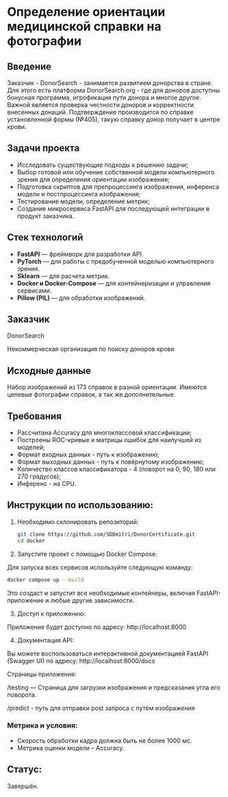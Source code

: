 # Определение ориентации медицинской справки на фотографии

## Введение
Заказчик - DonorSearch -  занимается развитием донорства в стране. Для этого есть платформа DonorSearch.org - где для доноров доступны бонусная программа, игрофикация пути донора и многое другое. Важной является проверка честности доноров и корректности внесенных донаций. Подтверждение производится по справке установленной формы (№405), такую справку донор получает в центре крови.

## Задачи проекта
- Исследовать существующие подходы к решению задачи;
- Выбор готовой или обучение собственной модели компьютерного зрения для определения ориентации изображения;
- Подготовка скриптов для препроцессинга изображения, инференса модели и постпроцессинга изображения;
- Тестирование модели, определение метрик;
- Создание микросервиса FastAPI для последующей интеграции в продукт заказчика.

## Стек технологий

- **FastAPI** — фреймворк для разработки API.
- **PyTorch** — для работы с предобученной моделью компьютерного зрения.
- **Sklearn** — для расчета метрик.
- **Docker и Docker-Compose** — для контейнеризации и управления сервисами.
- **Pillow (PIL)** — для обработки изображений.

## Заказчик
DonorSearch

Некоммерческая организация по поиску доноров крови


## Исходные данные
Набор изображений из 173 справок в разной ориентации. Имеются целевые фотографии справок, а так же дополнительные.


## Требования

- Рассчитана Accuracy для многоклассовой классификации;
- Построены ROC-кривые и матрицы ошибок для наилучшей из моделей;
- Формат входных данных - путь к изображению;
- Формат выходных данных - путь к повёрнутому изображению;
- Количество классов классификатора - 4 (поворот на 0, 90, 180 или 270 градусов);
- Инференс - на CPU.

## **Инструкции по использованию:**
1. Необходимо склонировать репозиторий:

   ```bash
   git clone https://github.com/SDDmitri/DonorCertificate.git
   cd docker
   ```

2. Запустите проект с помощью Docker Compose:

Для запуска всех сервисов используйте следующую команду:

   ```bash
docker compose up --build
```

Это создаст и запустит все необходимые контейнеры, включая FastAPI-приложение и любые другие зависимости.

3. Доступ к приложению:

Приложение будет доступно по адресу: http://localhost:8000

4. Документация API:

Вы можете воспользоваться интерактивной документацией FastAPI (Swagger UI) по адресу: http://localhost:8000/docs

Страницы приложения:

/testing — Страница для загрузки изображения и предсказания угла его поворота.

/predict - путь для отправки post запроса с путём изображения

### Метрика и условия:
- Скорость обработки кадра должна быть не более 1000 мс. 
- Метрика оценки модели – Accuracy.

## Cтатус: 
Завершён.



